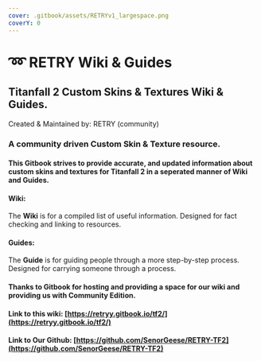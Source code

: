 ```yaml
---
cover: .gitbook/assets/RETRYv1_largespace.png
coverY: 0
---
```


# ➿ RETRY Wiki & Guides

## Titanfall 2 Custom Skins & Textures Wiki & Guides.

Created & Maintained by: RETRY (community)

### A community driven Custom Skin & Texture resource.

#### This Gitbook strives to provide accurate, and updated information about custom skins and textures for Titanfall 2 in a seperated manner of Wiki and Guides.

#### Wiki:

The **Wiki** is for a compiled list of useful information. Designed for fact checking and linking to resources.

#### Guides:

The **Guide** is for guiding people through a more step-by-step process. Designed for carrying someone through a process.

#### Thanks to Gitbook for hosting and providing a space for our wiki and providing us with Community Edition.

#### Link to this wiki: [https://retryy.gitbook.io/tf2/](https://retryy.gitbook.io/tf2/)

#### Link to Our Github: [https://github.com/SenorGeese/RETRY-TF2](https://github.com/SenorGeese/RETRY-TF2)
